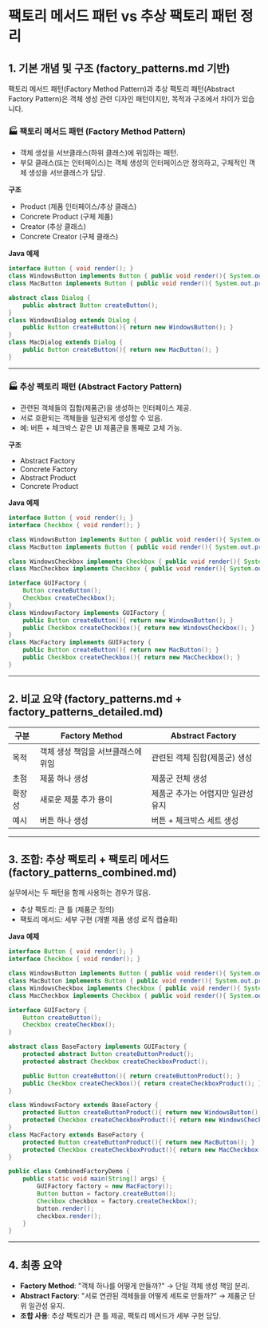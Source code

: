 # 팩토리 메서드 패턴 vs 추상 팩토리 패턴 정리

## 1. 기본 개념 및 구조 (factory_patterns.md 기반)
팩토리 메서드 패턴(Factory Method Pattern)과 추상 팩토리 패턴(Abstract Factory Pattern)은 객체 생성 관련 디자인 패턴이지만, 목적과 구조에서 차이가 있습니다.

### 🏭 팩토리 메서드 패턴 (Factory Method Pattern)
- 객체 생성을 서브클래스(하위 클래스)에 위임하는 패턴.
- 부모 클래스(또는 인터페이스)는 객체 생성의 인터페이스만 정의하고, 구체적인 객체 생성을 서브클래스가 담당.

**구조**
- Product (제품 인터페이스/추상 클래스)
- Concrete Product (구체 제품)
- Creator (추상 클래스)
- Concrete Creator (구체 클래스)

**Java 예제**
```java
interface Button { void render(); }
class WindowsButton implements Button { public void render(){ System.out.println("윈도우 버튼"); } }
class MacButton implements Button { public void render(){ System.out.println("맥 버튼"); } }

abstract class Dialog {
    public abstract Button createButton();
}
class WindowsDialog extends Dialog {
    public Button createButton(){ return new WindowsButton(); }
}
class MacDialog extends Dialog {
    public Button createButton(){ return new MacButton(); }
}
```

---

### 🏭 추상 팩토리 패턴 (Abstract Factory Pattern)
- 관련된 객체들의 집합(제품군)을 생성하는 인터페이스 제공.
- 서로 호환되는 객체들을 일관되게 생성할 수 있음.
- 예: 버튼 + 체크박스 같은 UI 제품군을 통째로 교체 가능.

**구조**
- Abstract Factory
- Concrete Factory
- Abstract Product
- Concrete Product

**Java 예제**
```java
interface Button { void render(); }
interface Checkbox { void render(); }

class WindowsButton implements Button { public void render(){ System.out.println("윈도우 버튼"); } }
class MacButton implements Button { public void render(){ System.out.println("맥 버튼"); } }

class WindowsCheckbox implements Checkbox { public void render(){ System.out.println("윈도우 체크박스"); } }
class MacCheckbox implements Checkbox { public void render(){ System.out.println("맥 체크박스"); } }

interface GUIFactory {
    Button createButton();
    Checkbox createCheckbox();
}
class WindowsFactory implements GUIFactory {
    public Button createButton(){ return new WindowsButton(); }
    public Checkbox createCheckbox(){ return new WindowsCheckbox(); }
}
class MacFactory implements GUIFactory {
    public Button createButton(){ return new MacButton(); }
    public Checkbox createCheckbox(){ return new MacCheckbox(); }
}
```

---

## 2. 비교 요약 (factory_patterns.md + factory_patterns_detailed.md)
| 구분 | Factory Method | Abstract Factory |
|------|----------------|------------------|
| 목적 | 객체 생성 책임을 서브클래스에 위임 | 관련된 객체 집합(제품군) 생성 |
| 초점 | 제품 하나 생성 | 제품군 전체 생성 |
| 확장성 | 새로운 제품 추가 용이 | 제품군 추가는 어렵지만 일관성 유지 |
| 예시 | 버튼 하나 생성 | 버튼 + 체크박스 세트 생성 |

---

## 3. 조합: 추상 팩토리 + 팩토리 메서드 (factory_patterns_combined.md)
실무에서는 두 패턴을 함께 사용하는 경우가 많음.

- 추상 팩토리: 큰 틀 (제품군 정의)
- 팩토리 메서드: 세부 구현 (개별 제품 생성 로직 캡슐화)

**Java 예제**
```java
interface Button { void render(); }
interface Checkbox { void render(); }

class WindowsButton implements Button { public void render(){ System.out.println("윈도우 버튼"); } }
class MacButton implements Button { public void render(){ System.out.println("맥 버튼"); } }
class WindowsCheckbox implements Checkbox { public void render(){ System.out.println("윈도우 체크박스"); } }
class MacCheckbox implements Checkbox { public void render(){ System.out.println("맥 체크박스"); } }

interface GUIFactory {
    Button createButton();
    Checkbox createCheckbox();
}

abstract class BaseFactory implements GUIFactory {
    protected abstract Button createButtonProduct();
    protected abstract Checkbox createCheckboxProduct();

    public Button createButton(){ return createButtonProduct(); }
    public Checkbox createCheckbox(){ return createCheckboxProduct(); }
}

class WindowsFactory extends BaseFactory {
    protected Button createButtonProduct(){ return new WindowsButton(); }
    protected Checkbox createCheckboxProduct(){ return new WindowsCheckbox(); }
}
class MacFactory extends BaseFactory {
    protected Button createButtonProduct(){ return new MacButton(); }
    protected Checkbox createCheckboxProduct(){ return new MacCheckbox(); }
}

public class CombinedFactoryDemo {
    public static void main(String[] args) {
        GUIFactory factory = new MacFactory();
        Button button = factory.createButton();
        Checkbox checkbox = factory.createCheckbox();
        button.render();
        checkbox.render();
    }
}
```

---

## 4. 최종 요약
- **Factory Method**: "객체 하나를 어떻게 만들까?" → 단일 객체 생성 책임 분리.
- **Abstract Factory**: "서로 연관된 객체들을 어떻게 세트로 만들까?" → 제품군 단위 일관성 유지.
- **조합 사용**: 추상 팩토리가 큰 틀 제공, 팩토리 메서드가 세부 구현 담당.
